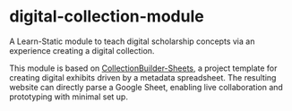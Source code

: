 # digital-collection-module

A Learn-Static module to teach digital scholarship concepts via an experience creating a digital collection.

This module is based on [CollectionBuilder-Sheets](https://github.com/CollectionBuilder/collectionbuilder-sheets), a project template for creating digital exhibits driven by a metadata spreadsheet.
The resulting website can directly parse a Google Sheet, enabling live collaboration and prototyping with minimal set up.
